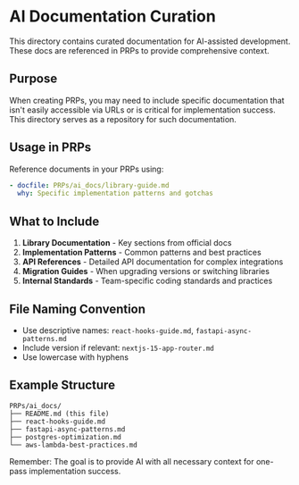 # AI Documentation Curation

This directory contains curated documentation for AI-assisted development. These docs are referenced in PRPs to provide comprehensive context.

## Purpose

When creating PRPs, you may need to include specific documentation that isn't easily accessible via URLs or is critical for implementation success. This directory serves as a repository for such documentation.

## Usage in PRPs

Reference documents in your PRPs using:

```yaml
- docfile: PRPs/ai_docs/library-guide.md
  why: Specific implementation patterns and gotchas
```

## What to Include

1. **Library Documentation** - Key sections from official docs
2. **Implementation Patterns** - Common patterns and best practices
3. **API References** - Detailed API documentation for complex integrations
4. **Migration Guides** - When upgrading versions or switching libraries
5. **Internal Standards** - Team-specific coding standards and practices

## File Naming Convention

- Use descriptive names: `react-hooks-guide.md`, `fastapi-async-patterns.md`
- Include version if relevant: `nextjs-15-app-router.md`
- Use lowercase with hyphens

## Example Structure

```
PRPs/ai_docs/
├── README.md (this file)
├── react-hooks-guide.md
├── fastapi-async-patterns.md
├── postgres-optimization.md
└── aws-lambda-best-practices.md
```

Remember: The goal is to provide AI with all necessary context for one-pass implementation success.